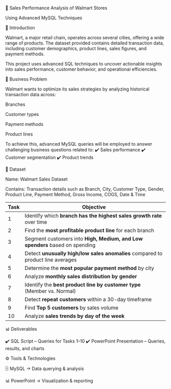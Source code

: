 🛒 Sales Performance Analysis of Walmart Stores

Using Advanced MySQL Techniques

📖 Introduction

Walmart, a major retail chain, operates across several cities, offering a wide range of products. The dataset provided contains detailed transaction data, including customer demographics, product lines, sales figures, and payment methods.

This project uses advanced SQL techniques to uncover actionable insights into sales performance, customer behavior, and operational efficiencies.

🎯 Business Problem

Walmart wants to optimize its sales strategies by analyzing historical transaction data across:

Branches

Customer types

Payment methods

Product lines

To achieve this, advanced MySQL queries will be employed to answer challenging business questions related to:
✔️ Sales performance
✔️ Customer segmentation
✔️ Product trends

📂 Dataset

Name: Walmart Sales Dataset

Contains: Transaction details such as Branch, City, Customer Type, Gender, Product Line, Payment Method, Gross Income, COGS, Date & Time

| **Task** | **Objective**                                                                   
| -------- | ------------------------------------------------------------------------------- 
| 1        | Identify which **branch has the highest sales growth rate** over time           
| 2        | Find the **most profitable product line** for each branch                       
| 3        | Segment customers into **High, Medium, and Low spenders** based on spending     
| 4        | Detect **unusually high/low sales anomalies** compared to product line averages 
| 5        | Determine the **most popular payment method** by city                           
| 6        | Analyze **monthly sales distribution by gender**                                
| 7        | Identify the **best product line by customer type** (Member vs. Normal)         
| 8        | Detect **repeat customers** within a 30-day timeframe                           
| 9        | Find **Top 5 customers** by sales volume                                        
| 10       | Analyze **sales trends by day of the week**                                     
                  
📊 Deliverables

✔️ SQL Script – Queries for Tasks 1–10
✔️ PowerPoint Presentation – Queries, results, and charts

⚙️ Tools & Technologies

🗄️ MySQL → Data querying & analysis

📊 PowerPoint → Visualization & reporting

